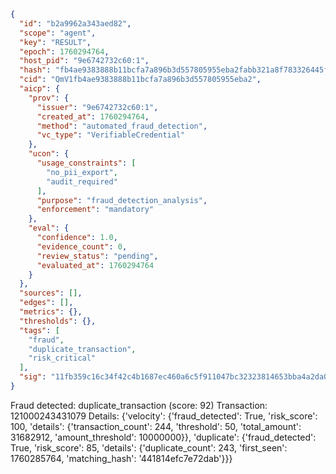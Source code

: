 ```json
{
  "id": "b2a9962a343aed82",
  "scope": "agent",
  "key": "RESULT",
  "epoch": 1760294764,
  "host_pid": "9e6742732c60:1",
  "hash": "fb4ae9383888b11bcfa7a896b3d557805955eba2fabb321a8f783326445fcd90",
  "cid": "QmV1fb4ae9383888b11bcfa7a896b3d557805955eba2",
  "aicp": {
    "prov": {
      "issuer": "9e6742732c60:1",
      "created_at": 1760294764,
      "method": "automated_fraud_detection",
      "vc_type": "VerifiableCredential"
    },
    "ucon": {
      "usage_constraints": [
        "no_pii_export",
        "audit_required"
      ],
      "purpose": "fraud_detection_analysis",
      "enforcement": "mandatory"
    },
    "eval": {
      "confidence": 1.0,
      "evidence_count": 0,
      "review_status": "pending",
      "evaluated_at": 1760294764
    }
  },
  "sources": [],
  "edges": [],
  "metrics": {},
  "thresholds": {},
  "tags": [
    "fraud",
    "duplicate_transaction",
    "risk_critical"
  ],
  "sig": "11fb359c16c34f42c4b1687ec460a6c5f911047bc32323814653bba4a2da084f"
}
```

Fraud detected: duplicate_transaction (score: 92)
Transaction: 121000243431079
Details: {'velocity': {'fraud_detected': True, 'risk_score': 100, 'details': {'transaction_count': 244, 'threshold': 50, 'total_amount': 31682912, 'amount_threshold': 10000000}}, 'duplicate': {'fraud_detected': True, 'risk_score': 85, 'details': {'duplicate_count': 243, 'first_seen': 1760285764, 'matching_hash': '441814efc7e72dab'}}}